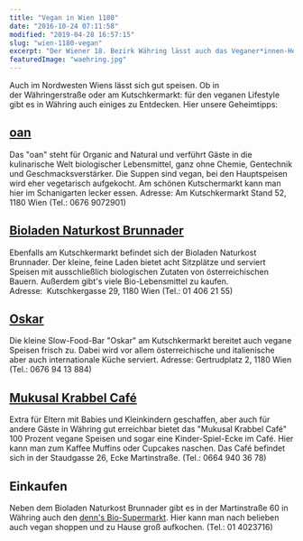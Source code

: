 ```yaml
---
title: "Vegan in Wien 1180"
date: "2016-10-24 07:11:58"
modified: "2019-04-28 16:57:15"
slug: "wien-1180-vegan"
excerpt: "Der Wiener 18. Bezirk Währing lässt auch das Veganer*innen-Herz höher schlagen. "
featuredImage: "waehring.jpg"
---
```


Auch im Nordwesten Wiens lässt sich gut speisen. Ob in der Währingerstraße oder am Kutschkermarkt: für den veganen Lifestyle gibt es in Währing auch einiges zu Entdecken. Hier unsere Geheimtipps:

## [oan](http://www.facebook.com/oanrestaurant)

Das "oan" steht für Organic and Natural und verführt Gäste in die kulinarische Welt biologischer Lebensmittel, ganz ohne Chemie, Gentechnik und Geschmacksverstärker. Die Suppen sind vegan, bei den Hauptspeisen wird eher vegetarisch aufgekocht. Am schönen Kutschermarkt kann man hier im Schanigarten lecker essen. Adresse: Am Kutschkermarkt Stand 52, 1180 Wien (Tel.: 0676 9072901)

## [Bioladen Naturkost Brunnader](http://www.brunnader.at)

Ebenfalls am Kutschkermarkt befindet sich der Bioladen Naturkost Brunnader. Der kleine, feine Laden bietet acht Sitzplätze und serviert Speisen mit ausschließlich biologischen Zutaten von österreichischen Bauern. Außerdem gibt's viele Bio-Lebensmittel zu kaufen. Adresse:  Kutschkergasse 29, 1180 Wien (Tel.: 01 406 21 55) 

## [Oskar](http://www.ozkar.at)

Die kleine Slow-Food-Bar "Oskar" am Kutschkermarkt bereitet auch vegane Speisen frisch zu. Dabei wird vor allem österreichische und italienische aber auch internationale Küche serviert. Adresse: Gertrudplatz 2, 1180 Wien (Tel.: 0676 94 13 884)

## [Mukusal Krabbel Café](http://www.mukusal.at)

Extra für Eltern mit Babies und Kleinkindern geschaffen, aber auch für andere Gäste in Währing gut erreichbar bietet das "Mukusal Krabbel Café" 100 Prozent vegane Speisen und sogar eine Kinder-Spiel-Ecke im Café. Hier kann man zum Kaffee Muffins oder Cupcakes naschen. Das Café befindet sich in der Staudgasse 26, Ecke Martinstraße. (Tel.: 0664 940 36 78)

## Einkaufen

Neben dem Bioladen Naturkost Brunnader gibt es in der Martinstraße 60 in Währing auch den [denn's Bio-Supermarkt](http://www.denns-biomarkt.at/32720_Wien_18_Martinstrasse.html). Hier kann man nach belieben auch vegan shoppen und zu Hause groß aufkochen. (Tel.: 01 4023716)